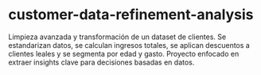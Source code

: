 # customer-data-refinement-analysis
Limpieza avanzada y transformación de un dataset de clientes. Se estandarizan datos, se calculan ingresos totales, se aplican descuentos a clientes leales y se segmenta por edad y gasto. Proyecto enfocado en extraer insights clave para decisiones basadas en datos.
